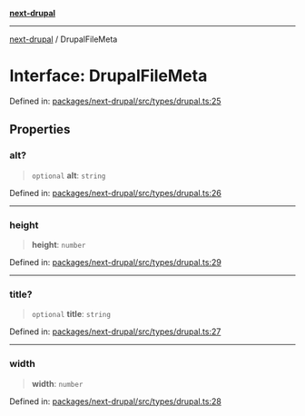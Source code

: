 [**next-drupal**](../README.md)

---

[next-drupal](../globals.md) / DrupalFileMeta

# Interface: DrupalFileMeta

Defined in: [packages/next-drupal/src/types/drupal.ts:25](https://github.com/chapter-three/next-drupal/blob/e9ce3be1c38aebdcd2cc8c7ae8d8fa2dab7f46bf/packages/next-drupal/src/types/drupal.ts#L25)

## Properties

### alt?

> `optional` **alt**: `string`

Defined in: [packages/next-drupal/src/types/drupal.ts:26](https://github.com/chapter-three/next-drupal/blob/e9ce3be1c38aebdcd2cc8c7ae8d8fa2dab7f46bf/packages/next-drupal/src/types/drupal.ts#L26)

---

### height

> **height**: `number`

Defined in: [packages/next-drupal/src/types/drupal.ts:29](https://github.com/chapter-three/next-drupal/blob/e9ce3be1c38aebdcd2cc8c7ae8d8fa2dab7f46bf/packages/next-drupal/src/types/drupal.ts#L29)

---

### title?

> `optional` **title**: `string`

Defined in: [packages/next-drupal/src/types/drupal.ts:27](https://github.com/chapter-three/next-drupal/blob/e9ce3be1c38aebdcd2cc8c7ae8d8fa2dab7f46bf/packages/next-drupal/src/types/drupal.ts#L27)

---

### width

> **width**: `number`

Defined in: [packages/next-drupal/src/types/drupal.ts:28](https://github.com/chapter-three/next-drupal/blob/e9ce3be1c38aebdcd2cc8c7ae8d8fa2dab7f46bf/packages/next-drupal/src/types/drupal.ts#L28)
